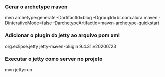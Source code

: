
### Gerar o archetype maven

mvn archetype:generate -DartifactId=blog -DgroupId=br.com.alura.maven -DinterativeMode=false -DarchetypeArtifactId=maven-archetype-quickstart

### Adicionar o plugin do jetty ao arquivo pom.xml

 <plugin>
	<groupId>org.eclipse.jetty</groupId>
	<artifactId>jetty-maven-plugin</artifactId>
	<version>9.4.31.v20200723</version>
 </plugin>

### Executar o jetty como server no projeto

mvn jetty:run